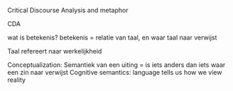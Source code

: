 Critical Discourse Analysis and metaphor

CDA


wat is betekenis?
betekenis = relatie van taal, en waar taal naar verwijst

Taal refereert naar werkelijkheid


Conceptualization:
Semantiek van een uiting = is iets anders dan iets waar een zin naar verwijst
Cognitive semantics: language tells us how we view reality






